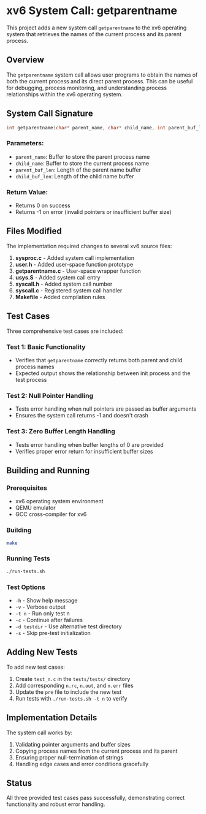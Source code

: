 # xv6 System Call: getparentname

This project adds a new system call `getparentname` to the xv6 operating system that retrieves the names of the current process and its parent process.

## Overview

The `getparentname` system call allows user programs to obtain the names of both the current process and its direct parent process. This can be useful for debugging, process monitoring, and understanding process relationships within the xv6 operating system.

## System Call Signature

```c
int getparentname(char* parent_name, char* child_name, int parent_buf_len, int child_buf_len);
```

### Parameters:
- `parent_name`: Buffer to store the parent process name
- `child_name`: Buffer to store the current process name  
- `parent_buf_len`: Length of the parent name buffer
- `child_buf_len`: Length of the child name buffer

### Return Value:
- Returns 0 on success
- Returns -1 on error (invalid pointers or insufficient buffer size)

## Files Modified

The implementation required changes to several xv6 source files:

1. **sysproc.c** - Added system call implementation
2. **user.h** - Added user-space function prototype
3. **getparentname.c** - User-space wrapper function
4. **usys.S** - Added system call entry
5. **syscall.h** - Added system call number
6. **syscall.c** - Registered system call handler
7. **Makefile** - Added compilation rules

## Test Cases

Three comprehensive test cases are included:

### Test 1: Basic Functionality
- Verifies that `getparentname` correctly returns both parent and child process names
- Expected output shows the relationship between init process and the test process

### Test 2: Null Pointer Handling
- Tests error handling when null pointers are passed as buffer arguments
- Ensures the system call returns -1 and doesn't crash

### Test 3: Zero Buffer Length Handling
- Tests error handling when buffer lengths of 0 are provided
- Verifies proper error return for insufficient buffer sizes

## Building and Running

### Prerequisites
- xv6 operating system environment
- QEMU emulator
- GCC cross-compiler for xv6

### Building
```bash
make
```

### Running Tests
```bash
./run-tests.sh
```

### Test Options
- `-h` - Show help message
- `-v` - Verbose output
- `-t n` - Run only test n
- `-c` - Continue after failures
- `-d testdir` - Use alternative test directory
- `-s` - Skip pre-test initialization

## Adding New Tests

To add new test cases:

1. Create `test_n.c` in the `tests/tests/` directory
2. Add corresponding `n.rc`, `n.out`, and `n.err` files
3. Update the `pre` file to include the new test
4. Run tests with `./run-tests.sh -t n` to verify

## Implementation Details

The system call works by:
1. Validating pointer arguments and buffer sizes
2. Copying process names from the current process and its parent
3. Ensuring proper null-termination of strings
4. Handling edge cases and error conditions gracefully

## Status

All three provided test cases pass successfully, demonstrating correct functionality and robust error handling.
